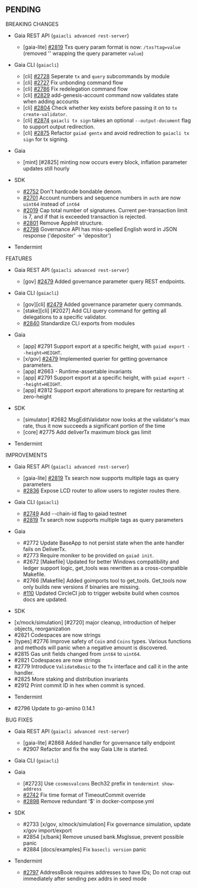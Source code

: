 ## PENDING

BREAKING CHANGES

* Gaia REST API (`gaiacli advanced rest-server`)
  * [gaia-lite] [\#2819](https://github.com/cosmos/cosmos-sdk/pull/2819) Txs query param format is now: `/txs?tag=value` (removed '' wrapping the query parameter `value`)

* Gaia CLI  (`gaiacli`)
  * [cli] [\#2728](https://github.com/cosmos/cosmos-sdk/pull/2728) Seperate `tx` and `query` subcommands by module
  * [cli] [\#2727](https://github.com/cosmos/cosmos-sdk/pull/2727) Fix unbonding command flow
  * [cli] [\#2786](https://github.com/cosmos/cosmos-sdk/pull/2786) Fix redelegation command flow
  * [cli] [\#2829](https://github.com/cosmos/cosmos-sdk/pull/2829) add-genesis-account command now validates state when adding accounts
  * [cli] [\#2804](https://github.com/cosmos/cosmos-sdk/issues/2804) Check whether key exists before passing it on to `tx create-validator`.
  * [cli] [\#2874](https://github.com/cosmos/cosmos-sdk/pull/2874) `gaiacli tx sign` takes an optional `--output-document` flag to support output redirection.
  * [cli] [\#2875](https://github.com/cosmos/cosmos-sdk/pull/2875) Refactor `gaiad gentx` and avoid redirection to `gaiacli tx sign` for tx signing.

* Gaia
  * [mint] [\#2825] minting now occurs every block, inflation parameter updates still hourly

* SDK
  * [\#2752](https://github.com/cosmos/cosmos-sdk/pull/2752) Don't hardcode bondable denom.
  * [\#2701](https://github.com/cosmos/cosmos-sdk/issues/2701) Account numbers and sequence numbers in `auth` are now `uint64` instead of `int64`
  * [\#2019](https://github.com/cosmos/cosmos-sdk/issues/2019) Cap total number of signatures. Current per-transaction limit is 7, and if that is exceeded transaction is rejected.
  * [\#2801](https://github.com/cosmos/cosmos-sdk/pull/2801) Remove AppInit structure.
  * [\#2798](https://github.com/cosmos/cosmos-sdk/issues/2798) Governance API has miss-spelled English word in JSON response ('depositer' -> 'depositor')

* Tendermint


FEATURES

* Gaia REST API (`gaiacli advanced rest-server`)
  * [gov] [\#2479](https://github.com/cosmos/cosmos-sdk/issues/2479) Added governance parameter
    query REST endpoints.

* Gaia CLI  (`gaiacli`)
  * [gov][cli] [\#2479](https://github.com/cosmos/cosmos-sdk/issues/2479) Added governance
    parameter query commands.
  * [stake][cli] [\#2027] Add CLI query command for getting all delegations to a specific validator.
  * [\#2840](https://github.com/cosmos/cosmos-sdk/pull/2840) Standardize CLI exports from modules

* Gaia
  * [app] \#2791 Support export at a specific height, with `gaiad export --height=HEIGHT`.
  * [x/gov] [#2479](https://github.com/cosmos/cosmos-sdk/issues/2479) Implemented querier
  for getting governance parameters.
  * [app] \#2663 - Runtime-assertable invariants
  * [app] \#2791 Support export at a specific height, with `gaiad export --height=HEIGHT`.
  * [app] \#2812 Support export alterations to prepare for restarting at zero-height

* SDK
  * [simulator] \#2682 MsgEditValidator now looks at the validator's max rate, thus it now succeeds a significant portion of the time
  * [core] \#2775 Add deliverTx maximum block gas limit

* Tendermint


IMPROVEMENTS

* Gaia REST API (`gaiacli advanced rest-server`)
  * [gaia-lite] [\#2819](https://github.com/cosmos/cosmos-sdk/pull/2819) Tx search now supports multiple tags as query parameters
  * [\#2836](https://github.com/cosmos/cosmos-sdk/pull/2836) Expose LCD router to allow users to register routes there.

* Gaia CLI  (`gaiacli`)
  * [\#2749](https://github.com/cosmos/cosmos-sdk/pull/2749) Add --chain-id flag to gaiad testnet
  * [\#2819](https://github.com/cosmos/cosmos-sdk/pull/2819) Tx search now supports multiple tags as query parameters

* Gaia
  - #2772 Update BaseApp to not persist state when the ante handler fails on DeliverTx.
  - #2773 Require moniker to be provided on `gaiad init`.
  - #2672 [Makefile] Updated for better Windows compatibility and ledger support logic, get_tools was rewritten as a cross-compatible Makefile.
  - #2766 [Makefile] Added goimports tool to get_tools. Get_tools now only builds new versions if binaries are missing.
  - [#110](https://github.com/tendermint/devops/issues/110) Updated CircleCI job to trigger website build when cosmos docs are updated.

* SDK
 - [x/mock/simulation] [\#2720] major cleanup, introduction of helper objects, reorganization
 - \#2821 Codespaces are now strings
 - [types] #2776 Improve safety of `Coin` and `Coins` types. Various functions
 and methods will panic when a negative amount is discovered.
 - #2815 Gas unit fields changed from `int64` to `uint64`.
 - #2821 Codespaces are now strings
 - #2779 Introduce `ValidateBasic` to the `Tx` interface and call it in the ante
 handler.
 - #2825 More staking and distribution invariants
 - #2912 Print commit ID in hex when commit is synced.
 
* Tendermint
 - #2796 Update to go-amino 0.14.1


BUG FIXES

* Gaia REST API (`gaiacli advanced rest-server`)
  - [gaia-lite] #2868 Added handler for governance tally endpoint
  * #2907 Refactor and fix the way Gaia Lite is started.

* Gaia CLI  (`gaiacli`)

* Gaia
  * [\#2723] Use `cosmosvalcons` Bech32 prefix in `tendermint show-address`
  * [\#2742](https://github.com/cosmos/cosmos-sdk/issues/2742) Fix time format of TimeoutCommit override
  * [\#2898](https://github.com/cosmos/cosmos-sdk/issues/2898) Remove redundant '$' in docker-compose.yml

* SDK

  - \#2733 [x/gov, x/mock/simulation] Fix governance simulation, update x/gov import/export
  - \#2854 [x/bank] Remove unused bank.MsgIssue, prevent possible panic
  - \#2884 [docs/examples] Fix `basecli version` panic

* Tendermint
  * [\#2797](https://github.com/tendermint/tendermint/pull/2797) AddressBook requires addresses to have IDs; Do not crap out immediately after sending pex addrs in seed mode
